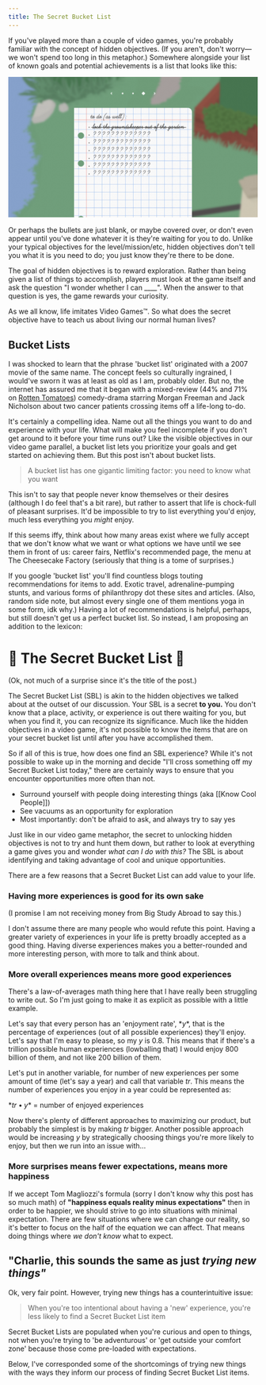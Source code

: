 ```yaml
---
title: The Secret Bucket List
---
```


If you've played more than a couple of video games, you're probably familiar with the concept of hidden objectives. (If you aren't, don't worry—we won't spend too long in this metaphor.) Somewhere alongside your list of known goals and potential achievements is a list that looks like this:

<img src="../assets/goose.png">

Or perhaps the bullets are just blank, or maybe covered over, or don't even appear until you've done whatever it is they're waiting for you to do. Unlike your typical objectives for the level/mission/etc, hidden objectives don't tell you what it is you need to do; you just know they're there to be done.

The goal of hidden objectives is to reward exploration. Rather than being given a list of things to accomplish, players must look at the game itself and ask the question "I wonder whether I can ____". When the answer to that question is yes, the game rewards your curiosity.

As we all know, life imitates Video Games™. So what does the secret objective have to teach us about living our normal human lives?

## Bucket Lists

I was shocked to learn that the phrase 'bucket list' originated with a 2007 movie of the same name. The concept feels so culturally ingrained, I would've sworn it was at least as old as I am, probably older. But no, the internet has assured me that it began with a mixed-review (44% and 71% on [Rotten Tomatoes](https://www.rottentomatoes.com/m/bucket_list)) comedy-drama starring Morgan Freeman and Jack Nicholson about two cancer patients crossing items off a life-long to-do.

It's certainly a compelling idea. Name out all the things you want to do and experience with your life. What will make you feel incomplete if you don't get around to it before your time runs out? Like the visible objectives in our video game parallel, a bucket list lets you prioritize your goals and get started on achieving them. But this post isn't about bucket lists.

> A bucket list has one gigantic limiting factor: you need to know what you want

This isn't to say that people never know themselves or their desires (although I do feel that's a bit rare), but rather to assert that life is chock-full of pleasant surprises. It'd be impossible to try to list everything you'd enjoy, much less everything you *might* enjoy.

If this seems iffy, think about how many areas exist where we fully accept that we don't know what we want or what options we have until we see them in front of us: career fairs, Netflix's recommended page, the menu at The Cheesecake Factory (seriously that thing is a tome of surprises.)

If you google 'bucket list' you'll find countless blogs touting recommendations for items to add. Exotic travel, adrenaline-pumping stunts, and various forms of philanthropy dot these sites and articles. (Also, random side note, but almost every single one of them mentions yoga in some form, idk why.) Having a lot of recommendations is helpful, perhaps, but still doesn't get us a perfect bucket list. So instead, I am proposing an addition to the lexicon:

# 🎉 The Secret Bucket List 🎉

(Ok, not much of a surprise since it's the title of the post.)

The Secret Bucket List (SBL) is akin to the hidden objectives we talked about at the outset of our discussion. Your SBL is a secret **to you.** You don't know that a place, activity, or experience is out there waiting for you, but when you find it, you can recognize its significance. Much like the hidden objectives in a video game, it's not possible to know the items that are on your secret bucket list until after you have accomplished them.

So if all of this is true, how does one find an SBL experience? While it's not possible to wake up in the morning and decide "I'll cross something off my Secret Bucket List today," there are certainly ways to ensure that you encounter opportunities more often than not.

- Surround yourself with people doing interesting things (aka [[Know Cool People]])
- See vacuums as an opportunity for exploration
- Most importantly: don't be afraid to ask, and always try to say yes

Just like in our video game metaphor, the secret to unlocking hidden objectives is not to try and hunt them down, but rather to look at everything a game gives you and wonder *what can I do with this?* The SBL is about identifying and taking advantage of cool and unique opportunities.

There are a few reasons that a Secret Bucket List can add value to your life.

### Having more experiences is good for its own sake

(I promise I am not receiving money from Big Study Abroad to say this.)

I don't assume there are many people who would refute this point. Having a greater variety of experiences in your life is pretty broadly accepted as a good thing. Having diverse experiences makes you a better-rounded and more interesting person, with more to talk and think about.

### More overall experiences means more good experiences

There's a law-of-averages math thing here that I have really been struggling to write out. So I'm just going to make it as explicit as possible with a little example.

Let's say that every person has an 'enjoyment rate', $*y*$, that is the percentage of experiences (out of all possible experiences) they'll enjoy. Let's say that I'm easy to please, so my $y$ is 0.8. This means that if there's a trillion possible human experiences (lowballing that) I would enjoy 800 billion of them, and not like 200 billion of them.

Let's put in another variable, for number of new experiences per some amount of time (let's say a year) and call that variable $tr$. This means the number of experiences you enjoy in a year could be represented as:

$*tr•y*$ = number of enjoyed experiences

Now there's plenty of different approaches to maximizing our product, but probably the simplest is by making $tr$ bigger. Another possible approach would be increasing $y$ by strategically choosing things you're more likely to enjoy, but then we run into an issue with...

### More surprises means fewer expectations, means more happiness

If we accept Tom Magliozzi's formula (sorry I don't know why this post has so much math) of **"happiness equals reality minus expectations"** then in order to be happier, we should strive to go into situations with minimal expectation. There are few situations where we can change our reality, so it's better to focus on the half of the equation we can affect. That means doing things where *we don't know* what to expect.

## "Charlie, this sounds the same as just *trying new things"*

Ok, very fair point. However, trying new things has a counterintuitive issue:

> When you're too intentional about having a 'new' experience, you're less likely to find a Secret Bucket List item

Secret Bucket Lists are populated when you're curious and open to things, not when you're trying to 'be adventurous' or 'get outside your comfort zone' because those come pre-loaded with expectations.

Below, I've corresponded some of the shortcomings of trying new things with the ways they inform our process of finding Secret Bucket List items.